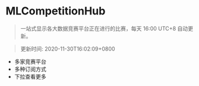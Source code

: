 # MLCompetitionHub

> 一站式显示各大数据竞赛平台正在进行的比赛，每天 16:00 UTC+8 自动更新。
  
> 更新时间: 2020-11-30T16:02:09+0800 

* 多家竞赛平台
* 多种订阅方式
* 下拉查看更多